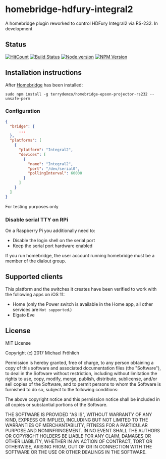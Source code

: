 # homebridge-hdfury-integral2

A homebridge plugin reworked to control HDFury Integral2 via RS-232.
In development

## Status

[![HitCount](http://hits.dwyl.io/grover/homebridge-epson-projector-rs232.svg)](https://github.com/grover/homebridge-epson-projector-rs232)
[![Build Status](https://travis-ci.org/grover/homebridge-epson-projector-rs232.png?branch=master)](https://travis-ci.org/grover/homebridge-epson-projector-rs232)
[![Node version](https://img.shields.io/node/v/homebridge-epson-projector-rs232.svg?style=flat)](http://nodejs.org/download/)
[![NPM Version](https://badge.fury.io/js/homebridge-epson-projector-rs232.svg?style=flat)](https://npmjs.org/package/homebridge-epson-projector-rs232)


## Installation instructions

After [Homebridge](https://github.com/nfarina/homebridge) has been installed:

 ```sudo npm install -g terrydemco/homebridge-epson-projector-rs232 --unsafe-perm```

### Configuration

```json
{
  "bridge": {
      ...
  },
  "platforms": [
    {
      "platform": "Integral2",
      "devices": [
        {
          "name": "Integral2",
          "port": "/dev/serial0",
          "pollingInterval": 60000
        }
      ]
    }
  ]
}
```

For testing purposes only

### Disable serial TTY on RPi

On a Raspberry Pi you additionally need to:

- Disable the login shell on the serial port
- Keep the serial port hardware enabled

If you run homebridge, the user account running homebridge must be a member of the dialout group.

## Supported clients

This platform and the switches it creates have been verified to work with the following apps on iOS 11:

* Home (only the Power switch is available in the Home app, all other services are `Not supported`.)
* Elgato Eve


## License

MIT License

Copyright (c) 2017 Michael Fröhlich

Permission is hereby granted, free of charge, to any person obtaining a copy
of this software and associated documentation files (the "Software"), to deal
in the Software without restriction, including without limitation the rights
to use, copy, modify, merge, publish, distribute, sublicense, and/or sell
copies of the Software, and to permit persons to whom the Software is
furnished to do so, subject to the following conditions:

The above copyright notice and this permission notice shall be included in all
copies or substantial portions of the Software.

THE SOFTWARE IS PROVIDED "AS IS", WITHOUT WARRANTY OF ANY KIND, EXPRESS OR
IMPLIED, INCLUDING BUT NOT LIMITED TO THE WARRANTIES OF MERCHANTABILITY,
FITNESS FOR A PARTICULAR PURPOSE AND NONINFRINGEMENT. IN NO EVENT SHALL THE
AUTHORS OR COPYRIGHT HOLDERS BE LIABLE FOR ANY CLAIM, DAMAGES OR OTHER
LIABILITY, WHETHER IN AN ACTION OF CONTRACT, TORT OR OTHERWISE, ARISING FROM,
OUT OF OR IN CONNECTION WITH THE SOFTWARE OR THE USE OR OTHER DEALINGS IN THE
SOFTWARE.


